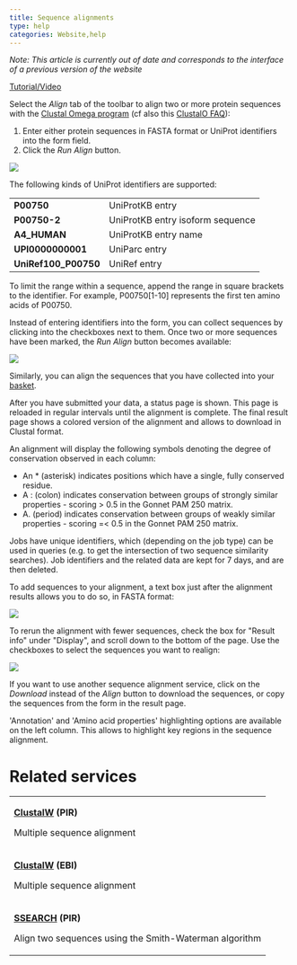 ```yaml
---
title: Sequence alignments
type: help
categories: Website,help
---
```


*Note: This article is currently out of date and corresponds to the interface of a previous version of the website*

<a href="https://www.youtube.com/watch?v=IAYFLfPQ0Gs" class="icon icon-generic namespaceIcons">Tutorial/Video</a>

Select the _Align_ tab of the toolbar to align two or more protein sequences with the [Clustal Omega program](http://www.clustal.org/) (cf also this [ClustalO FAQ](https://www.ebi.ac.uk/Tools/msa/clustalo/help/faq.html)):

1.  Enter either protein sequences in FASTA format or UniProt identifiers into the form field.
2.  Click the _Run Align_ button.

![](https://github.com/ebi-uniprot/uniprot-manual/raw/main/images/align_form.png)

The following kinds of UniProt identifiers are supported:

|                      |                                  |
| :------------------- | :------------------------------- |
| **P00750**           | UniProtKB entry                  |
| **P00750-2**         | UniProtKB entry isoform sequence |
| **A4_HUMAN**         | UniProtKB entry name             |
| **UPI0000000001**    | UniParc entry                    |
| **UniRef100_P00750** | UniRef entry                     |

To limit the range within a sequence, append the range in square brackets to the identifier. For example, P00750\[1-10\] represents the first ten amino acids of P00750.

Instead of entering identifiers into the form, you can collect sequences by clicking into the checkboxes next to them. Once two or more sequences have been marked, the _Run Align_ button becomes available:

![](https://github.com/ebi-uniprot/uniprot-manual/raw/main/images/align_select.png)

Similarly, you can align the sequences that you have collected into your [basket](https://www.uniprot.org/help/basket).

After you have submitted your data, a status page is shown. This page is reloaded in regular intervals until the alignment is complete. The final result page shows a colored version of the alignment and allows to download in Clustal format.

An alignment will display the following symbols denoting the degree of conservation observed in each column:

- An \* (asterisk) indicates positions which have a single, fully conserved residue.
- A : (colon) indicates conservation between groups of strongly similar properties - scoring &gt; 0.5 in the Gonnet PAM 250 matrix.
- A. (period) indicates conservation between groups of weakly similar properties - scoring =&lt; 0.5 in the Gonnet PAM 250 matrix.

Jobs have unique identifiers, which (depending on the job type) can be used in queries (e.g. to get the intersection of two sequence similarity searches). Job identifiers and the related data are kept for 7 days, and are then deleted.

To add sequences to your alignment, a text box just after the alignment results allows you to do so, in FASTA format:

![](https://github.com/ebi-uniprot/uniprot-manual/raw/main/images/align_results2.png)

To rerun the alignment with fewer sequences, check the box for "Result info" under "Display", and scroll down to the bottom of the page. Use the checkboxes to select the sequences you want to realign:

![](https://github.com/ebi-uniprot/uniprot-manual/raw/main/images/align_results.png)

If you want to use another sequence alignment service, click on the _Download_ instead of the _Align_ button to download the sequences, or copy the sequences from the form in the result page.

'Annotation' and 'Amino acid properties' highlighting options are available on the left column. This allows to highlight key regions in the sequence alignment.

# Related services

<table><colgroup><col style="width: 100%" /></colgroup><tbody><tr class="odd"><td><p><strong><a href="http://pir.georgetown.edu/pirwww/search/multaln.html">ClustalW</a> (PIR)</strong></p><p>Multiple sequence alignment</p></td></tr><tr class="even"><td><p><strong><a href="https://www.ebi.ac.uk/clustalw/index.html">ClustalW</a> (EBI)</strong></p><p>Multiple sequence alignment</p></td></tr><tr class="odd"><td><p><strong><a href="http://pir.georgetown.edu/pirwww/search/pairwise.html">SSEARCH</a> (PIR)</strong></p><p>Align two sequences using the Smith-Waterman algorithm</p></td></tr></tbody></table>
